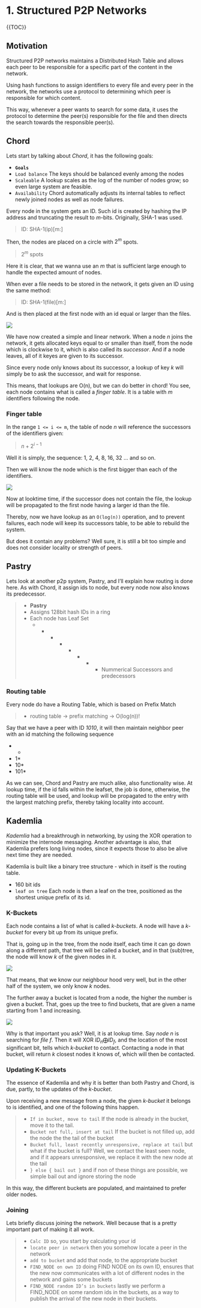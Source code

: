 # 1. Structured P2P Networks

{{TOC}}

## Motivation

Structured P2P networks maintains a Distributed Hash Table  and allows each peer to be responsible for a specific part of the content in the network. 

Using hash functions to assign identifiers to every file and every peer in the network, the networks use a protocol to  determining which peer is responsible for which content.

This way, whenever a peer wants to search for some data, it uses the protocol to determine the peer(s) responsible for the file and then directs the search towards the responsible peer(s).

## Chord

Lets start by talking about _Chord_, it has the following goals:

* **`Goals`**
* `Load balance` The keys should be balanced evenly among the nodes
* `Scaleable` A lookup scales as the log of the number of nodes grow; so even large system are feasible.
* `Availability` Chord automatically adjusts its internal tables to reflect newly joined nodes as well as node failures.

Every node in the system gets an ID. Such id is created by hashing the IP address and truncating the result to _m_-bits. Originally, SHA-1 was used.

> ID: SHA-1(ip)[m:]

Then, the nodes are placed on a circle with $2^m$ spots.

> $2^m$ spots

Here it is clear, that we wanna use an $m$ that is sufficient large enough to handle the expected amount of nodes.

When ever a file needs to be stored in the network, it gets given an ID using the same method:

> ID: SHA-1(file)[m:]

And is then placed at the first node with an id equal or larger than the files.

![](ChordLinear.png)

We have now created a simple and linear network. When a node _n_ joins the network, it gets allocated keys equal to or smaller than itself, from the node which is clockwise to it, which is also called its _successor_.
And if a node leaves, all of it keyes are given to its successor.

Since every node only knows about its successor, a lookup of key _k_ will simply be to ask the successor, and wait for response.

This means, that lookups are O(n), but we can do better in chord! You see, each node contains what is called a _finger table_. It is a table with _m_ identifiers following the node.

### Finger table

In the range `1 <= i <= m`, the table of node _n_ will reference the successors of the identifiers given:

> $n + 2^{i-1}$

Well it is simply, the sequence: 1, 2, 4, 8, 16, 32 ... and so on.

Then we will know the node which is the first bigger than each of the identifiers.

![](ChordNonLinear.png)
	
Now at looktime time, if the successor does not contain the file, the lookup will be propagated to the first node having a larger id than the file.

Thereby, now we have lookup as an `O(log(n))` operation, and to prevent failures, each node will keep its successors table, to be able to rebuild the system.

But does it contain any problems? Well sure, it is still a bit too simple and does not consider locality or strength of peers.

## Pastry

Lets look at another p2p system, Pastry, and I’ll explain how routing is done here. As with Chord, it assign ids to node, but every node now also knows its predecessor.

> * **Pastry**
> * Assigns 128bit hash IDs in a ring
> * Each node has Leaf Set 
>	- - - - - - - -  Nummerical Successors and predecessors

### Routing table

Every node do have a Routing Table, which is based on Prefix Match

> * routing table -> prefix matching -> O(log(n))!

Say that we have a peer with ID *1010*, it will then maintain neighbor peer with an id matching the following sequence

* *
* 1*
* 10*
* 101*

As we can see, Chord and Pastry are much alike, also functionality wise. At lookup time, if the id falls within the leafset, the job is done, otherwise, the routing table will be used, and lookup will be propagated to the entry with the largest matching prefix, thereby taking locality into account.

## Kademlia

_Kademlia_ had a breakthrough in networking, by using the XOR operation to minimize the internode messaging. Another advantage is also, that Kademlia prefers long living nodes, since it expects those to also be alive next time they are needed.

Kademlia is built like a binary tree structure - which in itself is the routing table. 

* 160 bit ids
* `leaf on tree` Each node is then a leaf on the tree, positioned as the shortest unique prefix of its id.

### K-Buckets 

Each node contains a list of what is called _k-buckets_. A node will have a _k-bucket_ for every bit up from its unique prefix. 

That is, going up in the tree, from the node itself, each time it can go down along a different path, that tree will be called a bucket, and in that (sub)tree, the node will know _k_ of the given nodes in it. 

![](k2bucket.png)

That means, that we know our neighbour hood very well, but in the other half of the system, we only know _k_ nodes.

The further away a bucket is located from a node, the higher the number is given a bucket. That, goes up the tree to find buckets, that are given a name starting from 1 and increasing.

![](k2bucketNaming.png)

Why is that important you ask? Well, it is at lookup time. Say _node n_ is searching for _file f_. Then it will XOR $ID_n \bigoplus ID_f$, and the location of the most significant bit, tells which _k-bucket_ to contact. Contacting a node in that bucket, will return _k_ closest nodes it knows of, which will then be contacted.

### Updating K-Buckets

The essence of Kademlia and why it is better than both Pastry and Chord, is due, partly, to the updates of the _k-bucket_.

Upon receiving a new message from a node, the given _k-bucket_ it belongs to is identified, and one of the following thins happen.

> * `If in bucket, move to tail` If the node is already in the bucket, move it to the tail.
> * `Bucket not full, insert at tail`  If the bucket is not filled up, add the node the the tail of the bucket
> * `Bucket full, least recently unresponsive, replace at tail` but what if the bucket is full? Well, we contact the least seen node, and if it appears unresponsive, we replace it with the new node at the tail
> * `} else { bail out }` and if non of these things are possible, we simple bail out and ignore storing the node

In this way, the different buckets are populated, and maintained to prefer older nodes.

### Joining

Lets briefly discuss joining the network. Well because that is a pretty important part of making it all work.

> * `Calc ID` so, you start by calculating your id
> * `locate peer in network` then you somehow locate a peer in the network
> * `add to bucket` and add that node, to the appropriate bucket
> * `FIND_NODE on own ID` doing FIND NODE on its own ID, ensures that the new now communicates with a lot of different nodes in the network and gains some buckets
> * `FIND_NODE random ID’s in buckets` lastly we perform a FIND_NODE on some random ids in the buckets, as a way to publish the arrival of the new node in their buckets.




